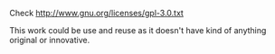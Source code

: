 Check http://www.gnu.org/licenses/gpl-3.0.txt

This work could be use and reuse as it doesn't have kind of anything original or innovative.
